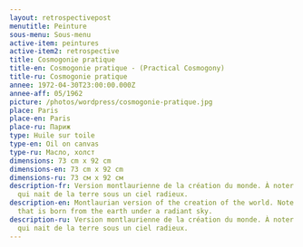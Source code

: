 ```yaml
---
layout: retrospectivepost
menutitle: Peinture
sous-menu: Sous-menu
active-item: peintures
active-item2: retrospective
title: Cosmogonie pratique
title-en: Cosmogonie pratique - (Practical Cosmogony)
title-ru: Cosmogonie pratique
annee: 1972-04-30T23:00:00.000Z
annee-aff: 05/1962
picture: /photos/wordpress/cosmogonie-pratique.jpg
place: Paris
place-en: Paris
place-ru: Париж
type: Huile sur toile
type-en: Oil on canvas
type-ru: Масло, холст
dimensions: 73 cm x 92 cm
dimensions-en: 73 cm x 92 cm
dimensions-ru: 73 см x 92 см
description-fr: Version montlaurienne de la création du monde. À noter l’étoile
  qui nait de la terre sous un ciel radieux.
description-en: Montlaurian version of the creation of the world. Note the star
  that is born from the earth under a radiant sky.
description-ru: Version montlaurienne de la création du monde. À noter l’étoile
  qui nait de la terre sous un ciel radieux.
---
```

